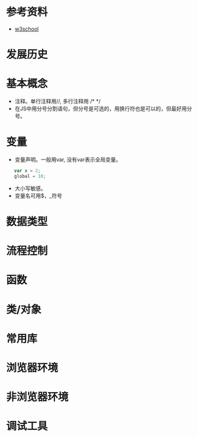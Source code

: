 # 参考资料
* [w3school](http://www.w3school.com.cn)
# 发展历史


# 基本概念
* 注释。单行注释用//, 多行注释用 /* */
* 在JS中用分号分割语句，但分号是可选的，用换行符也是可以的，但最好用分号。

# 变量
* 变量声明。一般用var, 没有var表示全局变量。
 ```javascript
    var x = 2;
    global = 10;
 ```
 * 大小写敏感。
 * 变量名可用$，_符号
 
# 数据类型
# 流程控制
# 函数

# 类/对象
# 常用库
# 浏览器环境

# 非浏览器环境
# 调试工具
